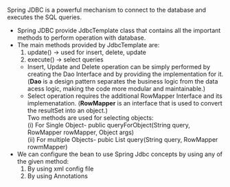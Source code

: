 Spring JDBC is a powerful mechanism to connect to the database and executes the SQL queries.
- Spring JDBC provide JdbcTemplate class that contains all the important methods to perform operation with database.
- The main methods provided by JdbcTemplate are:
  1. update() -> used for insert, delete, update
  2. execute() -> select queries
  - Insert, Update and Delete operation can be simply performed by creating the Dao Interface and by providing the implementation for it.
    (**Dao** is a design pattern separates the business logic from the data acess logic, making the code more modular and maintainable.)
  - Select operation requires the additional RowMapper Interface and its implemenatation.
    (**RowMapper** is an interface that is used to convert the resultSet into an object.) <br>
    Two methods are used for selecting objects:<br>
    (i) For Single Object-
    public <T> queryForObject(String query, RowMapper<T> rowMapper, Object args) <br>
    (ii) For multiple Objects-
    pubic List<T> query(String query, RowMapper<T> rowmMapper)<br>
- We can configure the bean to use Spring Jdbc concepts by using any of the given method:
  1. By using xml config file
  2. By using Annotations
